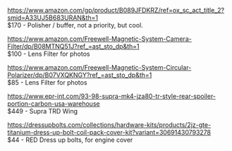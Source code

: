 <!--- https://akirameru.github.io/list/ -->


https://www.amazon.com/gp/product/B089JFDKRZ/ref=ox_sc_act_title_2?smid=A33UJ5B683URAN&th=1  
$170 - Polisher / buffer, not a priority, but cool.

https://www.amazon.com/Freewell-Magnetic-System-Camera-Filter/dp/B08MTNQ51J?ref_=ast_sto_dp&th=1  
$100 - Lens Filter for photos

https://www.amazon.com/Freewell-Magnetic-System-Circular-Polarizer/dp/B07VXQKNGY?ref_=ast_sto_dp&th=1  
$85 - Lens Filter for photos

https://www.epr-int.com/93-98-supra-mk4-jza80-tr-style-rear-spoiler-portion-carbon-usa-warehouse  
$449 - Supra TRD Wing

https://dressupbolts.com/collections/hardware-kits/products/2jz-gte-titanium-dress-up-bolt-coil-pack-cover-kit?variant=30691430793278  
$44 - RED Dress up bolts, for engine cover
